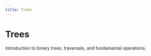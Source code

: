 ```yaml
---
title: Trees
---
```


# Trees

Introduction to binary trees, traversals, and fundamental operations.
